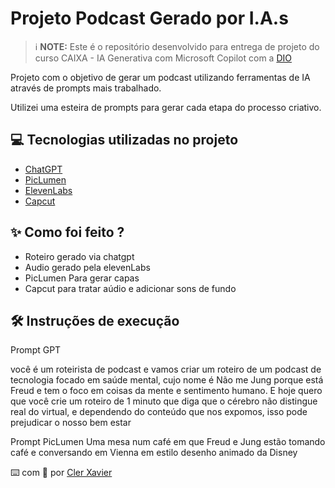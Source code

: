 
  

# Projeto Podcast Gerado por I.A.s


 > ℹ️ **NOTE:** Este é o repositório desenvolvido para entrega de projeto do curso CAIXA - IA Generativa com Microsoft Copilot com a [DIO](https://dio.me)

Projeto com o objetivo de gerar um podcast utilizando ferramentas de IA através de prompts mais trabalhado.

Utilizei uma esteira de prompts para gerar cada etapa do processo criativo.

## 💻 Tecnologias utilizadas no projeto

- [ChatGPT](https://chat.openai.com/) 
- [PicLumen](https://piclumen.com/app/image-generator/create)
- [ElevenLabs](https://beta.elevenlabs.io/)
- [Capcut](https://www.capcut.com/pt-br/)

## ✨ Como foi feito ?

- Roteiro gerado via chatgpt
- Audio gerado pela elevenLabs
- PicLumen Para gerar capas
- Capcut para tratar aúdio e adicionar sons de fundo


## 🛠️ Instruções de execução

Prompt GPT

você é um roteirista de podcast e vamos criar um roteiro de um podcast de tecnologia focado em saúde mental, cujo nome é Não me Jung porque está Freud e tem o foco em coisas da mente e sentimento humano. E hoje quero que você crie um roteiro de 1 minuto que diga que o cérebro não distingue real do virtual, e dependendo do conteúdo que nos expomos, isso pode prejudicar o nosso bem estar

Prompt PicLumen 
Uma mesa num café em que Freud e Jung estão tomando café e conversando em Vienna em estilo desenho animado da Disney




⌨️ com 💜 por [Cler Xavier ](@cler_xavier)
